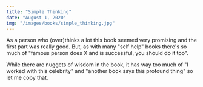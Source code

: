 ```yaml
---
title: "Simple Thinking"
date: "August 1, 2020"
img: "/images/books/simple_thinking.jpg"
---
```


As a person who (over)thinks a lot this book seemed very promising and the first part was really good. But, as with many "self help" books there's so much of "famous person does X and is successful, you should do it too".

While there are nuggets of wisdom in the book, it has way too much of "I worked with this celebrity" and "another book says this profound thing" so let me copy that.